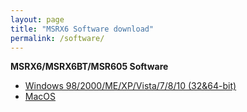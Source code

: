 ```yaml
---
layout: page
title: "MSRX6 Software download"
permalink: /software/
---
```


**MSRX6/MSRX6BT/MSR605 Software**
- [Windows 98/2000/ME/XP/Vista/7/8/10 (32&64-bit)][pc_link]
- [MacOS][mac_link]

[pc_link]: https://fileus.tinylock.cn/msr/x6x6bt605x/windows.zip
[mac_link]: https://fileus.tinylock.cn/msr/x6x6bt605x/mac_msrx_v1.8.zip
